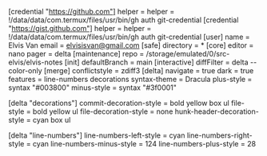 [credential "https://github.com"]
	helper = 
	helper = !/data/data/com.termux/files/usr/bin/gh auth git-credential
[credential "https://gist.github.com"]
	helper = 
	helper = !/data/data/com.termux/files/usr/bin/gh auth git-credential
[user]
	name = Elvis Van
	email = elvisisvan@gmail.com
[safe]
	directory = *
[core]
	editor = nano
	pager = delta
[maintenance]
	repo = /storage/emulated/0/src-elvis/elvis-notes
[init]
	defaultBranch = main
[interactive]
	diffFilter = delta --color-only
[merge]
	conflictstyle = zdiff3
[delta]
	navigate = true
    dark = true
    features = line-numbers decorations
    syntax-theme = Dracula
    plus-style = syntax "#003800"
    minus-style = syntax "#3f0001"

[delta "decorations"]
    commit-decoration-style = bold yellow box ul
    file-style = bold yellow ul
    file-decoration-style = none
    hunk-header-decoration-style = cyan box ul

[delta "line-numbers"]
    line-numbers-left-style = cyan
    line-numbers-right-style = cyan
    line-numbers-minus-style = 124
    line-numbers-plus-style = 28

